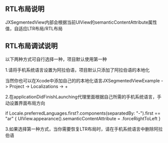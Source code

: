 ## RTL布局说明

JXSegmentedView内部会根据当前UIView的semanticContentAttribute属性值，自适应LTR布局/RTL布局

## RTL布局调试说明

以下两种方式可自行选择一种，项目默认使用第一种

1.请将手机系统语言设置为阿拉伯语，项目默认只添加了阿拉伯语的本地化

当然你也可以在Xcode中添加自己的的本地化语言JXSegmentedViewExample -> Project -> Localizations -> +

2.在applicationDidFinishLaunching代理里面根据自己所需的手机系统语言，手动设置界面布局方向

if Locale.preferredLanguages.first?.components(separatedBy: "-").first == "ar" {
    UIView.appearance().semanticContentAttribute = .forceRightToLeft
}

3.如果选择第一种方式，当你需要恢复LTR布局时，请在手机系统语言中删除阿拉伯语
